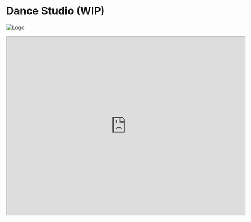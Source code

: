 # Dance Studio (WIP)

![Logo]("https://drive.google.com/file/d/1lY9TdgL5iQjTyBrHEbwbgqp3CbdDRbvZ/view?usp=sharing")
<iframe src="https://drive.google.com/file/d/1lY9TdgL5iQjTyBrHEbwbgqp3CbdDRbvZ/preview" width="640" height="480" allow="autoplay"></iframe>
